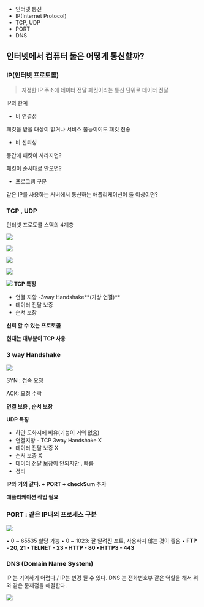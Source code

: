 - 인터넷 통신
- IP(Internet Protocol)
- TCP, UDP
- PORT
- DNS

## 인터넷에서 컴퓨터 둘은 어떻게 통신할까?

### IP(인터넷 프로토콜)

> 지정한 IP 주소에 데이터 전달
> 패킷이라는 통신 단위로 데이터 전달
> 

IP의 한계

- 비 연결성

패킷을 받을 대상이 없거나 서비스 불능이여도 패킷 전송

- 비 신뢰성

중간에 패킷이 사라지면?

패킷이 순서대로 안오면?

- 프로그램 구분

같은 IP를 사용하는 서버에서 통신하는 애플리케이션이 둘 이상이면?

### TCP , UDP

인터넷 프로토콜 스택의 4계층

![](https://images.velog.io/images/jinii/post/2bbc1f96-4f5e-4f90-a998-5e8c65dd4303/%E1%84%89%E1%85%B3%E1%84%8F%E1%85%B3%E1%84%85%E1%85%B5%E1%86%AB%E1%84%89%E1%85%A3%E1%86%BA%202021-12-09%20%E1%84%8B%E1%85%A9%E1%84%92%E1%85%AE%2012.35.53.png)

![](https://images.velog.io/images/jinii/post/6be9fcae-9052-4ae4-90f5-ba3de55f3c84/%E1%84%89%E1%85%B3%E1%84%8F%E1%85%B3%E1%84%85%E1%85%B5%E1%86%AB%E1%84%89%E1%85%A3%E1%86%BA%202021-12-09%20%E1%84%8B%E1%85%A9%E1%84%92%E1%85%AE%2012.36.47.png)

![](https://images.velog.io/images/jinii/post/c691e3ee-d3b6-472a-a0ba-38de2ea98583/%E1%84%89%E1%85%B3%E1%84%8F%E1%85%B3%E1%84%85%E1%85%B5%E1%86%AB%E1%84%89%E1%85%A3%E1%86%BA%202021-12-09%20%E1%84%8B%E1%85%A9%E1%84%92%E1%85%AE%2012.37.22.png)

![](https://images.velog.io/images/jinii/post/4213c9f2-af7e-4d0b-8e3d-249d34f65229/%E1%84%89%E1%85%B3%E1%84%8F%E1%85%B3%E1%84%85%E1%85%B5%E1%86%AB%E1%84%89%E1%85%A3%E1%86%BA%202021-12-09%20%E1%84%8B%E1%85%A9%E1%84%92%E1%85%AE%2012.40.02.png)

![](https://images.velog.io/images/jinii/post/22feb2ef-6593-4fd9-8893-ffddd17ab2d0/%E1%84%89%E1%85%B3%E1%84%8F%E1%85%B3%E1%84%85%E1%85%B5%E1%86%AB%E1%84%89%E1%85%A3%E1%86%BA%202021-12-09%20%E1%84%8B%E1%85%A9%E1%84%92%E1%85%AE%2012.40.08.png)
**TCP 특징**

- 연결 지향 -3way Handshake**(가상 연결)**
- 데이터 전달 보증
- 순서 보장

**신뢰 할 수 있는 프로토콜** 

**현재는 대부분이 TCP 사용**

### 3 way Handshake

![](https://images.velog.io/images/jinii/post/2b191284-ccf4-4874-8c45-fd9d00fe530b/%E1%84%89%E1%85%B3%E1%84%8F%E1%85%B3%E1%84%85%E1%85%B5%E1%86%AB%E1%84%89%E1%85%A3%E1%86%BA%202021-12-09%20%E1%84%8B%E1%85%A9%E1%84%92%E1%85%AE%2012.43.19.png)

SYN : 접속 요청

ACK:  요청 수락

**연결 보증 , 순서 보장**

**UDP 특징**

- 하얀 도화지에 비유(기능이 거의 없음)
- 연결지향 - TCP 3way Handshake X
- 데이터 전달 보증 X
- 순서 보증 X
- 데이터 전달 보장이 안되지만 , 빠름
- 정리

**IP와 거의 같다. + PORT + checkSum 추가**

**애플리케이션 작업 필요**

### PORT : 같은 IP내의 프로세스 구분

![](https://images.velog.io/images/jinii/post/d90febe9-eeb2-47cd-a16c-781fca2e59b2/%E1%84%89%E1%85%B3%E1%84%8F%E1%85%B3%E1%84%85%E1%85%B5%E1%86%AB%E1%84%89%E1%85%A3%E1%86%BA%202021-12-09%20%E1%84%8B%E1%85%A9%E1%84%92%E1%85%AE%2012.51.47.png)

• 0 ~ 65535 할당 가능
• 0 ~ 1023: 잘 알려진 포트, 사용하지 않는 것이 좋음
• **FTP - 20, 21
• TELNET - 23
• HTTP - 80
• HTTPS - 443**

### DNS (Domain Name System)
 IP 는 기억하기 어렵다./  IP는 변경 될 수 있다.
 DNS 는 전화번호부 같은 역할을 해서 위와 같은 문제점을 해결한다.

![](https://images.velog.io/images/jinii/post/cfbf2079-1591-43c9-a74d-a957d0a3de69/%E1%84%89%E1%85%B3%E1%84%8F%E1%85%B3%E1%84%85%E1%85%B5%E1%86%AB%E1%84%89%E1%85%A3%E1%86%BA%202021-12-09%20%E1%84%8B%E1%85%A9%E1%84%92%E1%85%AE%2012.55.51.png)
